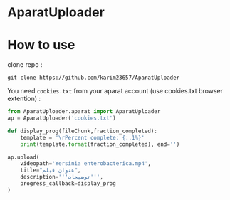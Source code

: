 # AparatUploader

# How to use 


clone repo : 

```shell
git clone https://github.com/karim23657/AparatUploader
```

You need `cookies.txt` from your aparat account (use cookies.txt browser extention) :
```python
from AparatUploader.aparat import AparatUploader
ap = AparatUploader('cookies.txt')

def display_prog(fileChunk,fraction_completed):
    template = '\rPercent complete: {:.1%}'
    print(template.format(fraction_completed), end='')

ap.upload(
    videopath='Yersinia enterobacterica.mp4',
    title="عنوان فیلم",
    description='''توضیحات''',
    progress_callback=display_prog
)
```
